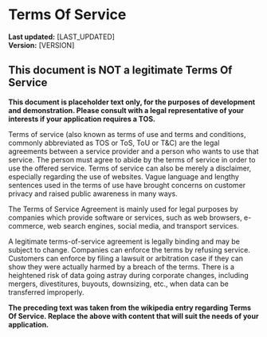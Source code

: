 # Terms Of Service

**Last updated:** [LAST_UPDATED]  
**Version:** [VERSION]  

## This document is NOT a legitimate Terms Of Service

**This document is placeholder text only, for the purposes of development and demonstration. Please consult with a legal
representative of your interests if your application requires a TOS.**

Terms of service (also known as terms of use and terms and conditions, commonly abbreviated as TOS or ToS, ToU or T&C)
are the legal agreements between a service provider and a person who wants to use that service. The person must agree to
abide by the terms of service in order to use the offered service. Terms of service can also be merely a disclaimer,
especially regarding the use of websites. Vague language and lengthy sentences used in the terms of use have brought
concerns on customer privacy and raised public awareness in many ways.

The Terms of Service Agreement is mainly used for legal purposes by companies which provide software or services, such
as web browsers, e-commerce, web search engines, social media, and transport services. 

A legitimate terms-of-service agreement is legally binding and may be subject to change. Companies can enforce the terms
by refusing service. Customers can enforce by filing a lawsuit or arbitration case if they can show they were actually
harmed by a breach of the terms. There is a heightened risk of data going astray during corporate changes, including
mergers, divestitures, buyouts, downsizing, etc., when data can be transferred improperly.

__The preceding text was taken from the wikipedia entry regarding Terms Of Service. Replace the above with content that
will suit the needs of your application.__
